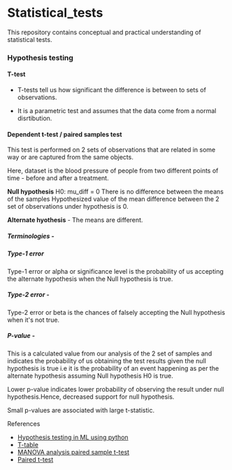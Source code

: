 # Statistical_tests
This repository contains conceptual and practical understanding of statistical tests.


### Hypothesis testing 
#### T-test
* T-tests tell us how significant the difference is between to sets of observations.

*  It is a parametric test and assumes that the data come from a normal disrtibution.

#### Dependent t-test / paired samples test
This test is performed on 2 sets of observations that are related in some way or are captured from the same objects.

Here, dataset is the blood pressure of people from two different points of time - before and after a treatment.


**Null hypothesis** H0: mu_diff = 0 
There is no difference between the means of the samples
Hypothesized value of the mean difference between the 2 set of observations under hypothesis is 0.

**Alternate hyothesis** - The means are different.


##### Terminologies - 

##### Type-1 error

Type-1 error or alpha or significance level is the probability of us accepting the alternate hypothesis when the Null hypothesis  is true.

##### Type-2 error -

Type-2 error or beta is the chances of falsely accepting the Null hypothesis when it's not true.

##### P-value -

This is a calculated value from our analysis of the 2 set of samples and indicates the probability of us obtaining the test results given the null hypothesis is true i.e it is the probability of an event happening as per the alternate hypothesis assuming Null hypothesis H0 is true.

Lower p-value indicates lower probability of observing the result under null hypothesis.Hence, decreased support for null hypothesis.

Small p-values are associated with large t-statistic.

References

* [Hypothesis testing in ML using python](https://towardsdatascience.com/hypothesis-testing-in-machine-learning-using-python-a0dc89e169ce)
* [T-table](http://www.sthda.com/english/wiki/t-distribution-table)
* [MANOVA analysis paired sample t-test](https://www.statisticssolutions.com/manova-analysis-paired-sample-t-test/)
* [Paired t-test](https://ncss-wpengine.netdna-ssl.com/wp-content/themes/ncss/pdf/Procedures/NCSS/Paired_T-Test.pdf)

